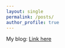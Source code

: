 ```yaml
---
layout: single
permalink: /posts/
author_profile: true
---
```


My blog: [Link here](https://tangming2008.github.io/)
